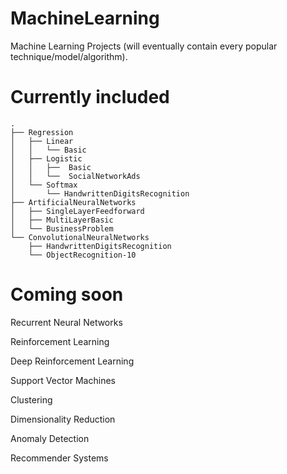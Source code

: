 # MachineLearning
Machine Learning Projects (will eventually contain every popular technique/model/algorithm).

# Currently included

```
.
├── Regression
│   ├── Linear
│   │   └── Basic
│   ├── Logistic
│   │   ├──  Basic
│   │   └──  SocialNetworkAds
│   └── Softmax
│       └── HandwrittenDigitsRecognition
├── ArtificialNeuralNetworks
│   ├── SingleLayerFeedforward
│   ├── MultiLayerBasic
│   └── BusinessProblem
└── ConvolutionalNeuralNetworks
    ├── HandwrittenDigitsRecognition
    └── ObjectRecognition-10
```

# Coming soon

Recurrent Neural Networks

Reinforcement Learning

Deep Reinforcement Learning

Support Vector Machines

Clustering

Dimensionality Reduction

Anomaly Detection

Recommender Systems
